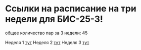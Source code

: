 # Ссылки на расписание на три недели для БИС-25-3!
общее количество пар за 3 недели: 45


Неделя 1 [тут](./timetable_1w.md)
Неделя 2 [тут](./timetable_2w.md)
Неделя 3 [тут](./timetable_3w.md)